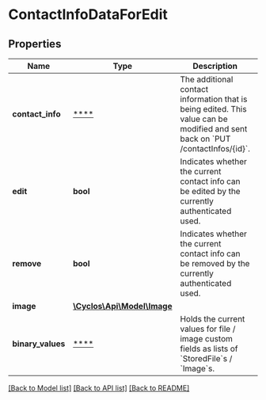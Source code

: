 # ContactInfoDataForEdit

## Properties
Name | Type | Description | Notes
------------ | ------------- | ------------- | -------------
**contact_info** | [****](.md) | The additional contact information that is being edited. This value can be modified and sent back on &#x60;PUT /contactInfos/{id}&#x60;. | [optional] 
**edit** | **bool** | Indicates whether the current contact info can be edited by the currently authenticated used. | [optional] 
**remove** | **bool** | Indicates whether the current contact info can be removed by the currently authenticated used. | [optional] 
**image** | [**\Cyclos\Api\Model\Image**](Image.md) |  | [optional] 
**binary_values** | [****](.md) | Holds the current values for file / image custom fields as lists of &#x60;StoredFile&#x60;s / &#x60;Image&#x60;s. | [optional] 

[[Back to Model list]](../../README.md#documentation-for-models) [[Back to API list]](../../README.md#documentation-for-api-endpoints) [[Back to README]](../../README.md)

